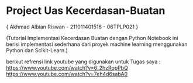 # Project Uas Kecerdasan-Buatan
{ Akhmad Albian Riswan - 211011401516 - 06TPLP021 }

(Tutorial Implementasi Kecerdasan Buatan dengan Python Notebook ini berisi implementasi sederhana dari proyek machine learning menggunakan Python dan Scikit-Learn.)

berikut refrensi link youtube yang digunakan untuk Tugas saya :
https://www.youtube.com/watch?v=6_2hzRopPbQ
https://www.youtube.com/watch?v=7eh4d6sabA0
